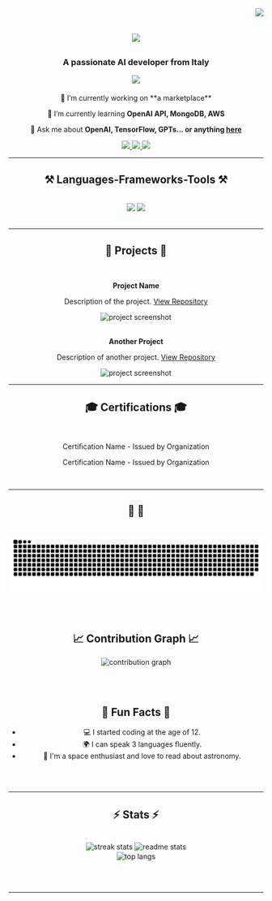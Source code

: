 <img align="right" src="https://visitor-badge.laobi.icu/badge?page_id=Blackhand01.Blackhand01" />

<h1 align="center">
    <img src="https://readme-typing-svg.herokuapp.com/?font=Righteous&size=35&center=true&vCenter=true&width=500&height=70&duration=4000&lines=Hi+There!+👋;+I'm+Stefano+Roy+Bisignano!;" />
</h1>

<h3 align="center">A passionate AI developer from Italy</h3>

<div align="center">
  <img src="https://i.giphy.com/media/v1.Y2lkPTc5MGI3NjExNWtkejU3ODNnenI0Y2w4bWgydmUxZndsZjdhaTRmMWp5dHVqOHFtOCZlcD12MV9pbnRlcm5hbF9naWZfYnlfaWQmY3Q9Zw/N9s4o2LBoFQkaMUjvb/giphy.gif" width="300"/>
</div>

<br/>

<div align="center">
  🔭 I’m currently working on **a marketplace**
  
  🌱 I’m currently learning **OpenAI API, MongoDB, AWS**

  💬 Ask me about **OpenAI, TensorFlow, GPTs... or anything [here](https://github.com/Blackhand01/BisiPortfolio/issues)**
</div>

<div align="center"> 
  <a href="mailto:bisiwork01@gmail.com">
    <img src="https://img.shields.io/badge/Gmail-333333?style=for-the-badge&logo=gmail&logoColor=red" />
  </a>
  <a href="https://linkedin.com/in/stefano-roy-bisignano-9100291b2" target="_blank">
    <img src="https://img.shields.io/badge/LinkedIn-0077B5?style=for-the-badge&logo=linkedin&logoColor=white" />
  </a>
  <a href="https://github.com/Blackhand01/BisiPortfolio" target="_blank">
     <img src="https://img.shields.io/badge/Portfolio-FF5722?style=for-the-badge&logo=todoist&logoColor=white" /> <!-- sqlite, safari, google-chrome are other good icon options -->
  </a>
</div>

<hr/>

<h2 align="center">⚒️ Languages-Frameworks-Tools ⚒️</h2>
<br/>
<div align="center">
    <img src="https://skillicons.dev/icons?i=react,bootstrap,mui,html,css,vscode,github,figma,tailwind,git,r" />
    <img src="https://skillicons.dev/icons?i=nodejs,python,javascript,typescript,express,firebase,mongodb,c,java,nextjs,mysql,flask" /><br>
</div>

<br/>
<hr/>

<h2 align="center">🚀 Projects 🚀</h2>
<br/>
<div align="center">
  <p><strong>Project Name</strong></p>
  <p>Description of the project. <a href="https://github.com/Blackhand01/ProjectName">View Repository</a></p>
  <img src="https://via.placeholder.com/400" alt="project screenshot" width="400"/>
  <br/><br/>
  <p><strong>Another Project</strong></p>
  <p>Description of another project. <a href="https://github.com/Blackhand01/AnotherProject">View Repository</a></p>
  <img src="https://via.placeholder.com/400" alt="project screenshot" width="400"/>
</div>

<hr/>

<h2 align="center">🎓 Certifications 🎓</h2>
<br/>
<div align="center">
  <p>Certification Name - Issued by Organization</p>
  <p>Certification Name - Issued by Organization</p>
</div>

<br/>
<hr/>

<div align="center">
  <h2>🐍  🐍</h2>
  <br>
  <img alt="snake eating my contributions" src="https://raw.githubusercontent.com/salesp07/salesp07/output/github-contribution-grid-snake.svg" />
  
  <br/><br/>

  <!-- Contribution Graph -->
  <h2 align="center">📈 Contribution Graph 📈</h2>
  <img src="https://activity-graph.herokuapp.com/graph?username=Blackhand01&theme=react-dark" alt="contribution graph" />
  
  <br/><br/>

  <!-- Fun Facts -->
  <h2 align="center">🎉 Fun Facts 🎉</h2>
  <ul align="center">
    <li>💻 I started coding at the age of 12.</li>
    <li>🌍 I can speak 3 languages fluently.</li>
    <li>🚀 I'm a space enthusiast and love to read about astronomy.</li>
  </ul>
  
  <br/><br/>
</div>

<hr/>

<h2 align="center">⚡ Stats ⚡</h2>
<br>
<div align="center">
  <img width=390 src="https://github-readme-streak-stats.herokuapp.com/?user=Blackhand01&count_private=true&theme=react&border_radius=10" alt="streak stats"/>
  <img width=390 src="https://github-readme-stats.vercel.app/api?username=Blackhand01&count_private=true&show_icons=true&theme=react&rank_icon=github&border_radius=10" alt="readme stats" />
  <br/>
  <img width=325 align="center" src="https://github-readme-stats.vercel.app/api/top-langs/?username=Blackhand01&hide=HTML&langs_count=8&layout=compact&theme=react&border_radius=10&size_weight=0.5&count_weight=0.5&exclude_repo=github-readme-stats" alt="top langs" />
</div>

<br/><br/>

<hr/>

<br/>
